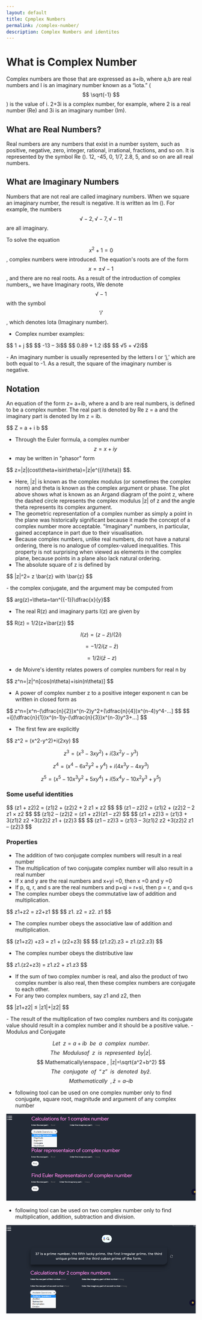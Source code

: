 ```yaml
---
layout: default
title: Cpmplex Numbers
permalink: /complex-number/
description: Complex Numbers and identites
---
```


# What is Complex Number
Complex numbers are those that are expressed as a+ib, where a,b are real numbers and I is an imaginary number known as a “iota.” ( $$ \sqrt{-1} $$ ) is the value of i. 2+3i is a complex number, for example, where 2 is a real number (Re) and 3i is an imaginary number (Im).

## What are Real Numbers?
Real numbers are any numbers that exist in a number system, such as positive, negative, zero, integer, rational, irrational, fractions, and so on. It is represented by the symbol Re (). 12, -45, 0, 1/7, 2.8, 5, and so on are all real numbers.

## What are Imaginary Numbers
Numbers that are not real are called imaginary numbers. When we square an imaginary number, the result is negative. It is written as Im (). For example, the numbers $$ √-2, √-7, √-11 $$ are all imaginary.

To solve the equation $$ x^2+1 = 0 $$ , complex numbers were introduced. The equation's roots are of the form  $$ x = ±√-1 $$, and there are no real roots. As a result of the introduction of complex numbers,, we have Imaginary roots, We denote $$ √-1 $$ with the symbol $$ ‘i’ $$ , which denotes Iota (Imaginary number).

- Complex number examples:
<p>
$$ 1 + j $$
$$ -13 – 3i$$ 
$$ 0.89 + 1.2 i$$ 
$$ √5 + √2i$$ 
</p>
- An imaginary number is usually represented by the letters I or ‘j,' which are both equal to -1. As a result, the square of the imaginary number is negative.

## Notation
An equation of the form z= a+ib, where a and b are real numbers, is defined to be a complex number. The real part is denoted by Re z = a and the imaginary part is denoted by Im z = ib.
<p>
$$ Z = a + i b $$
</p>

- Through the Euler formula, a complex number $$ z=x+iy $$ 	
- may be written in "phasor" form 
<p>
$$ z=|z|(cost\theta+isin\theta)=|z|e^({i\theta}) $$. 
</p>

- Here, |z| is known as the complex modulus (or sometimes the complex norm) and theta is known as the complex argument or phase. The plot above shows what is known as an Argand diagram of the point z, where the dashed circle represents the complex modulus |z| of z and the angle theta represents its complex argument.
-  The geometric representation of a complex number as simply a point in the plane was historically significant because it made the concept of a complex number more acceptable. "Imaginary" numbers, in particular, gained acceptance in part due to their visualisation.
-  Because complex numbers, unlike real numbers, do not have a natural ordering, there is no analogue of complex-valued inequalities. This property is not surprising when viewed as elements in the complex plane, because points in a plane also lack natural ordering.
-  The absolute square of z is defined by 
<p>
$$ |z|^2= z \bar{z} with \bar{z}  $$ 
</p>
- the complex conjugate, and the argument may be computed from
<p>
 $$ arg(z)=\theta=tan^({-1})\dfrac{x}{y}$$ 	
</p>

- The real R(z) and imaginary parts I(z) are given by
<p>
$$ R(z)	=	1/2(z+\bar{z}) $$	

$$ I(z)	=	(z-\bar{z})/(2i) $$	

$$	=	-1/2i(z-\bar{z}) $$	

$$	=	1/2i(\bar{z}-z) $$	

</p>

- de Moivre's identity relates powers of complex numbers for real n by
<p>
$$ z^n=|z|^n[cos(n\theta)+isin(n\theta)] $$ 	
</p>

- A power of complex number z to a positive integer exponent n can be written in closed form as
<p>
$$ z^n=[x^n-(\dfrac{n}{2})x^(n-2)y^2+(\dfrac{n}{4})x^(n-4)y^4-...] $$
$$ +i[(\dfrac{n}{1})x^(n-1)y-(\dfrac{n}{3})x^(n-3)y^3+...] $$  	
</p>

- The first few are explicitly
<p>
$$ z^2	=	(x^2-y^2)+i(2xy) $$	

$$ z^3	=	(x^3-3xy^2)+i(3x^2y-y^3) $$	

$$ z^4	=	(x^4-6x^2y^2+y^4)+i(4x^3y-4xy^3) $$	

$$ z^5	=	(x^5-10x^3y^2+5xy^4)+i(5x^4y-10x^2y^3+y^5) $$
</p>

### Some useful identities

<p>
 $$ (z1 + z2)2 = (z1)2 + (z2)2 + 2 z1 × z2 $$ 
 $$ (z1 – z2)2 = (z1)2 + (z2)2 – 2 z1 × z2 $$ 
 $$ (z1)2 – (z2)2 =  (z1 + z2)(z1 – z2) $$ 
 $$ (z1 + z2)3 = (z1)3 + 3(z1)2 z2  +3(z2)2 z1 + (z2)3 $$ 
 $$ (z1 – z2)3 = (z1)3 – 3(z1)2 z2  +3(z2)2 z1 – (z2)3 $$ 
</p>

### Properties
- The addition of two conjugate complex numbers will result in a real number
- The multiplication of two conjugate complex number will also result in a real number
- If x and y are the real numbers and x+yi =0, then x =0 and y =0
- If p, q, r, and s are the real numbers and p+qi = r+si, then p = r, and q=s
- The complex number obeys the commutative law of addition and multiplication.

<p>          
$$ z1+z2  = z2+z1 $$
$$ z1. z2  = z2. z1 $$
</p>          

- The complex number obeys the associative law of addition and multiplication.
<p>         
$$ (z1+z2) +z3 = z1 + (z2+z3) $$
$$ (z1.z2).z3 = z1.(z2.z3) $$
</p>          

- The complex number obeys the distributive law
 <p>    
 $$      z1.(z2+z3) = z1.z2 + z1.z3 $$
 </p>

- If the sum of two complex number is real, and also the product of two complex number is also real, then these complex numbers are conjugate to each other.
- For any two complex numbers, say z1 and z2, then 
<p> 
$$ |z1+z2| ≤ |z1|+|z2| $$
</p>
- The result of the multiplication of two complex numbers and its conjugate value should result in a complex number and it should be a positive value.
- Modulus and Conjugate
<p>

 $$ Let \enspace z = a+ib \enspace be \enspace a \enspace complex \enspace number. $$ 
 $$ The \enspace Modulus of \enspace z \enspace is \enspace represented \enspace by |z|. $$ 
 $$ Mathematically\enspace , |z|=\sqrt{a^2+b^2} $$ 
 $$ The \enspace conjugate \enspace of \enspace “z” \enspace is \enspace denoted \enspace by \bar{z}. $$ 
 $$ Mathematically\enspace , \bar{z}= a – ib $$ 
</p>

-  following tool can be used on one complex number only to find conjugate, square root, magnitude and argument of any complex number

<div class="container my-3 row">
<div class="col-md-6" >
<img alt="conic" class="tools_screenshot img-fluid" src="../public/images/complex-numbers/cn-1.png" >
</div>
</div>

-  following tool can be used on two complex number only to find multiplication, addition, subtraction and division.

<div class="container my-3 row">
<div class="col-md-6" >
<img alt="conic" class="tools_screenshot img-fluid" src="../public/images/complex-numbers/cn-2.png" >
</div>
</div>